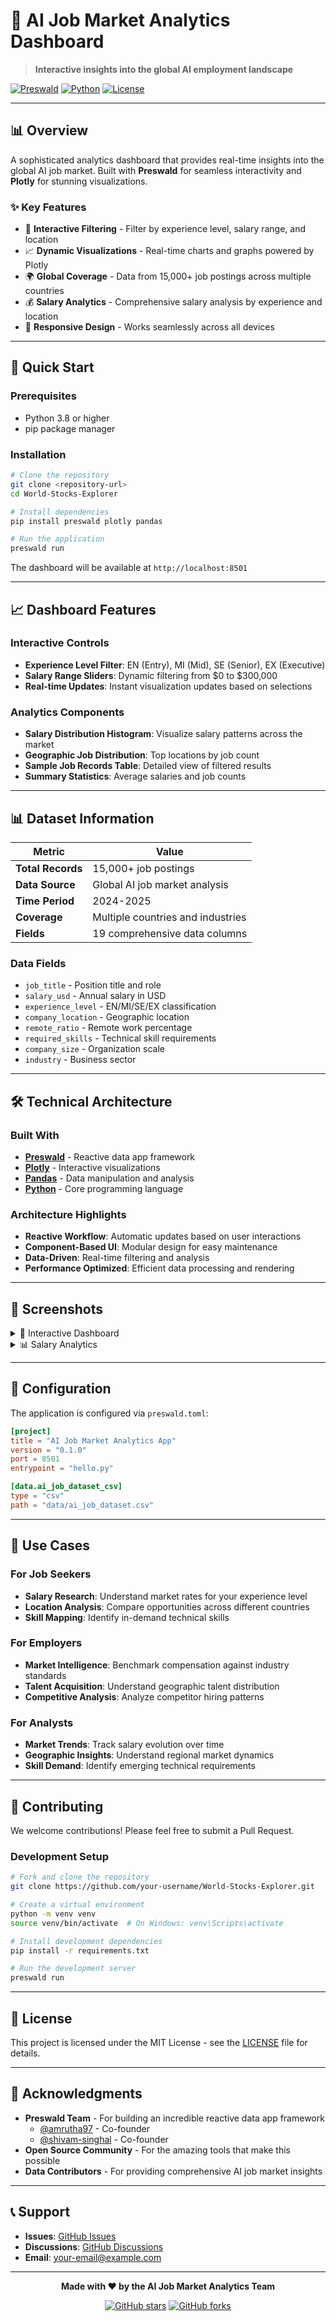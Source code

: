 # 🤖 AI Job Market Analytics Dashboard

> **Interactive insights into the global AI employment landscape**

[![Preswald](https://img.shields.io/badge/Built%20with-Preswald-00d4aa?style=for-the-badge&logo=data:image/svg+xml;base64,PHN2ZyB3aWR0aD0iMjQiIGhlaWdodD0iMjQiIHZpZXdCb3g9IjAgMCAyNCAyNCIgZmlsbD0ibm9uZSIgeG1sbnM9Imh2dG1sIj4KPHBhdGggZD0iTTEyIDJMMTMuMDkgOC4yNkwyMCA5TDEzLjA5IDkuNzRMMTIgMTZMMTAuOTEgOS43NEw0IDlMMTAuOTEgOC4yNkwxMiAyWiIgZmlsbD0iIzAwZDRhYSIvPgo8L3N2Zz4K)](https://github.com/StructuredLabs/preswald)
[![Python](https://img.shields.io/badge/Python-3.8+-blue?style=for-the-badge&logo=python)](https://python.org)
[![License](https://img.shields.io/badge/License-MIT-green?style=for-the-badge)](LICENSE)

---

## 📊 Overview

A sophisticated analytics dashboard that provides real-time insights into the global AI job market. Built with **Preswald** for seamless interactivity and **Plotly** for stunning visualizations.

### ✨ Key Features

- 🎯 **Interactive Filtering** - Filter by experience level, salary range, and location
- 📈 **Dynamic Visualizations** - Real-time charts and graphs powered by Plotly
- 🌍 **Global Coverage** - Data from 15,000+ job postings across multiple countries
- 💰 **Salary Analytics** - Comprehensive salary analysis by experience and location
- 📱 **Responsive Design** - Works seamlessly across all devices

---

## 🚀 Quick Start

### Prerequisites

- Python 3.8 or higher
- pip package manager

### Installation

```bash
# Clone the repository
git clone <repository-url>
cd World-Stocks-Explorer

# Install dependencies
pip install preswald plotly pandas

# Run the application
preswald run
```

The dashboard will be available at `http://localhost:8501`

---

## 📈 Dashboard Features

### Interactive Controls
- **Experience Level Filter**: EN (Entry), MI (Mid), SE (Senior), EX (Executive)
- **Salary Range Sliders**: Dynamic filtering from $0 to $300,000
- **Real-time Updates**: Instant visualization updates based on selections

### Analytics Components
- **Salary Distribution Histogram**: Visualize salary patterns across the market
- **Geographic Job Distribution**: Top locations by job count
- **Sample Job Records Table**: Detailed view of filtered results
- **Summary Statistics**: Average salaries and job counts

---

## 📊 Dataset Information

| Metric | Value |
|--------|-------|
| **Total Records** | 15,000+ job postings |
| **Data Source** | Global AI job market analysis |
| **Time Period** | 2024-2025 |
| **Coverage** | Multiple countries and industries |
| **Fields** | 19 comprehensive data columns |

### Data Fields
- `job_title` - Position title and role
- `salary_usd` - Annual salary in USD
- `experience_level` - EN/MI/SE/EX classification
- `company_location` - Geographic location
- `remote_ratio` - Remote work percentage
- `required_skills` - Technical skill requirements
- `company_size` - Organization scale
- `industry` - Business sector

---

## 🛠️ Technical Architecture

### Built With
- **[Preswald](https://github.com/StructuredLabs/preswald)** - Reactive data app framework
- **[Plotly](https://plotly.com/python/)** - Interactive visualizations
- **[Pandas](https://pandas.pydata.org/)** - Data manipulation and analysis
- **[Python](https://python.org)** - Core programming language

### Architecture Highlights
- **Reactive Workflow**: Automatic updates based on user interactions
- **Component-Based UI**: Modular design for easy maintenance
- **Data-Driven**: Real-time filtering and analysis
- **Performance Optimized**: Efficient data processing and rendering

---

## 📱 Screenshots

<details>
<summary>🎯 Interactive Dashboard</summary>

![Dashboard Overview](images/dashboard.png)

</details>

<details>
<summary>📊 Salary Analytics</summary>

![Salary Analysis](images/salary-analysis.png)

</details>

---

## 🔧 Configuration

The application is configured via `preswald.toml`:

```toml
[project]
title = "AI Job Market Analytics App"
version = "0.1.0"
port = 8501
entrypoint = "hello.py"

[data.ai_job_dataset_csv]
type = "csv"
path = "data/ai_job_dataset.csv"
```

---

## 🎯 Use Cases

### For Job Seekers
- **Salary Research**: Understand market rates for your experience level
- **Location Analysis**: Compare opportunities across different countries
- **Skill Mapping**: Identify in-demand technical skills

### For Employers
- **Market Intelligence**: Benchmark compensation against industry standards
- **Talent Acquisition**: Understand geographic talent distribution
- **Competitive Analysis**: Analyze competitor hiring patterns

### For Analysts
- **Market Trends**: Track salary evolution over time
- **Geographic Insights**: Understand regional market dynamics
- **Skill Demand**: Identify emerging technical requirements

---

## 🤝 Contributing

We welcome contributions! Please feel free to submit a Pull Request.

### Development Setup

```bash
# Fork and clone the repository
git clone https://github.com/your-username/World-Stocks-Explorer.git

# Create a virtual environment
python -m venv venv
source venv/bin/activate  # On Windows: venv\Scripts\activate

# Install development dependencies
pip install -r requirements.txt

# Run the development server
preswald run
```

---

## 📄 License

This project is licensed under the MIT License - see the [LICENSE](LICENSE) file for details.

---

## 🙏 Acknowledgments

- **Preswald Team** - For building an incredible reactive data app framework
  - [@amrutha97](https://github.com/amrutha97) - Co-founder
  - [@shivam-singhal](https://github.com/shivam-singhal) - Co-founder
- **Open Source Community** - For the amazing tools that make this possible
- **Data Contributors** - For providing comprehensive AI job market insights

---

## 📞 Support

- **Issues**: [GitHub Issues](https://github.com/your-username/World-Stocks-Explorer/issues)
- **Discussions**: [GitHub Discussions](https://github.com/your-username/World-Stocks-Explorer/discussions)
- **Email**: your-email@example.com

---

<div align="center">

**Made with ❤️ by the AI Job Market Analytics Team**

[![GitHub stars](https://img.shields.io/github/stars/your-username/World-Stocks-Explorer?style=social)](https://github.com/your-username/World-Stocks-Explorer)
[![GitHub forks](https://img.shields.io/github/forks/your-username/World-Stocks-Explorer?style=social)](https://github.com/your-username/World-Stocks-Explorer)

</div>